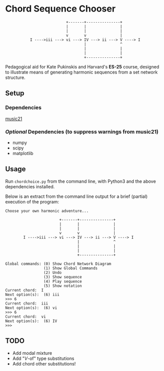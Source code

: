 # Chord Sequence Chooser

```
                           +-------+---------------+
                           |       |               |
                           |       |               |
                           v       v               |
           I ---->iii ---> vi ---> IV ---> ii ---> V ----> I
                                   |               ^
                                   |               |
                                   |               |
                                   +---------------+
```

Pedagogical aid for Kate Pukinskis and Harvard's __ES-25__ course, designed to illustrate means of generating harmonic sequences from a set network structure.

## Setup

### Dependencies
[music21](https://pypi.org/project/music21/)

### _Optional_ Dependencies (to suppress warnings from music21)
* numpy
* scipy
* matplotlib

## Usage
Run `chordchoice.py` from the command line, with Python3 and the above dependencies installed.

Below is an extract from the command line output for a brief (partial) execution of the program:

```
Choose your own harmonic adventure...

                        +-------+---------------+
                        |       |               |
                        |       |               |
                        v       v               |
        I ---->iii ---> vi ---> IV ---> ii ---> V ----> I
                                |               ^
                                |               |
                                |               |
                                +---------------+
        
Global commands: (0) Show Chord Network Diagram
                 (1) Show Global Commands
                 (2) Undo
                 (3) Show sequence
                 (4) Play sequence
                 (5) Show notation
Current chord:  I
Next option(s):  (6) iii
>>> 6
Current chord:  iii
Next option(s):  (6) vi
>>> 6
Current chord:  vi
Next option(s):  (6) IV
>>> 
```

## TODO
* Add modal mixture
* Add "_V_-of" type substitutions
* Add chord other substitutions!
